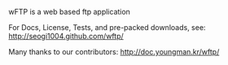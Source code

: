 wFTP is a web based ftp application

For Docs, License, Tests, and pre-packed downloads, see:
http://seogi1004.github.com/wftp/

Many thanks to our contributors:
http://doc.youngman.kr/wftp/
